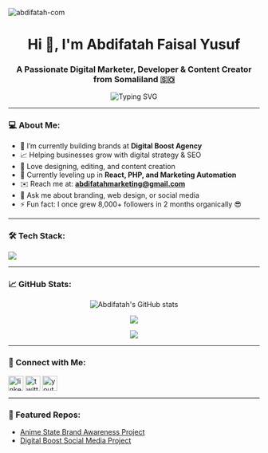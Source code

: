 <!-- View Count -->
<p align="left">
  <img src="https://komarev.com/ghpvc/?username=abdifatah-com&label=Profile%20views&color=0e75b6&style=flat" alt="abdifatah-com" />
</p>

<!-- Intro -->
<h1 align="center">Hi 👋, I'm Abdifatah Faisal Yusuf</h1>
<h3 align="center">A Passionate Digital Marketer, Developer & Content Creator from Somaliland 🇸🇴</h3>

<!-- Typing effect -->
<p align="center">
  <img src="https://readme-typing-svg.demolab.com?font=Fira+Code&size=24&pause=1000&center=true&vCenter=true&width=440&lines=Digital+Marketer;Frontend+Developer;Content+Creator;Brand+Strategist" alt="Typing SVG" />
</p>

---

### 💻 About Me:
- 🔭 I’m currently building brands at **Digital Boost Agency**  
- 📈 Helping businesses grow with digital strategy & SEO  
- 🎨 Love designing, editing, and content creation  
- 🌱 Currently leveling up in **React, PHP, and Marketing Automation**  
- ✉️ Reach me at: **abdifatahmarketing@gmail.com**  
- 💬 Ask me about branding, web design, or social media  
- ⚡ Fun fact: I once grew 8,000+ followers in 2 months organically 😎

---

### 🛠️ Tech Stack:
<p align="left">
  <img src="https://skillicons.dev/icons?i=html,css,js,react,php,mysql,figma,github,git,vscode,python,wordpress,linux" />
</p>

---

### 📈 GitHub Stats:
<p align="center">
  <img src="https://github-readme-stats.vercel.app/api?username=abdifatah-com&show_icons=true&theme=radical" alt="Abdifatah's GitHub stats" />
</p>

<p align="center">
  <img src="https://github-readme-streak-stats.herokuapp.com/?user=abdifatah-com&theme=radical" />
</p>

<p align="center">
  <img src="https://github-readme-stats.vercel.app/api/top-langs/?username=abdifatah-com&layout=compact&theme=radical" />
</p>

---

### 🔗 Connect with Me:
<p align="left">
  <a href="https://linkedin.com/in/abdifatahfaisal" target="blank"><img align="center" src="https://cdn.jsdelivr.net/npm/simple-icons@v4/icons/linkedin.svg" alt="linkedin" height="30" width="30" /></a>
  <a href="https://twitter.com/abdifatahfaisal" target="blank"><img align="center" src="https://cdn.jsdelivr.net/npm/simple-icons@v4/icons/twitter.svg" alt="twitter" height="30" width="30" /></a>
  <a href="https://www.youtube.com/@DigitalBoostSo" target="blank"><img align="center" src="https://cdn.jsdelivr.net/npm/simple-icons@v4/icons/youtube.svg" alt="youtube" height="30" width="30" /></a>
</p>

---

### 📍 Featured Repos:
- [Anime State Brand Awareness Project](https://github.com/abdifatah-com/anime-awareness)  
- [Digital Boost Social Media Project](https://github.com/abdifatah-com/digital-boost)
